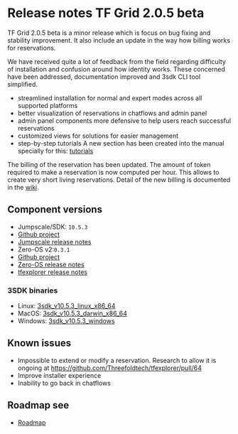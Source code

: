 # Release notes TF Grid 2.0.5 beta

TF Grid 2.0.5 beta is a minor release which is focus on bug fixing and stability improvement. It also include an update in the way how billing works for reservations.

We have received quite a lot of feedback from the field regarding difficulty of installation and confusion around how identity works.
These concerned have been addressed, documentation improved and 3sdk CLI tool simplified.

- streamlined installation for normal and expert modes across all supported platforms
- better visualization of reservations in chatflows and admin panel
- admin panel components more defensive to help users reach successful reservations
- customized views for solutions for easier management
- step-by-step tutorials A new section has been created into the manual specially for this: [tutorials](getting_started_tutorials)

The billing of the reservation has been updated. The amount of token required to make a reservation is now computed per hour. This allows to create very short living reservations. Detail of the new billing is documented in the [wiki](https://wiki.threefold.io/#/capacity_pricing_start?id=Threefold-grid-capacity-pricing-promotion).

## Component versions

- Jumpscale/SDK: `10.5.3`
- [Github project](https://github.com/orgs/Threefoldtech/projects/77)
- [Jumpscale release notes](https://github.com/Threefoldtech/jumpscaleX_core/releases/tag/v10.5.3)
- Zero-OS v2:`0.3.1`
- [Github project](https://github.com/orgs/Threefoldtech/projects/87)
- [Zero-OS release notes](https://github.com/Threefoldtech/zos/releases/tag/v0.3.1)
- [tfexplorer release notes](https://github.com/Threefoldtech/tfexplorer/releases/tag/v0.3.0)

### 3SDK binaries

- Linux: [3sdk_v10.5.3_linux_x86_64](https://github.com/Threefoldtech/jumpscaleX_core/releases/download/v10.5.3/3sdk_v10.5.3_linux_x86_64)
- MacOS: [3sdk_v10.5.3_darwin_x86_64](https://github.com/Threefoldtech/jumpscaleX_core/releases/download/v10.5.3/3sdk_v10.5.3_darwin_x86_64)
- Windows: [3sdk_v10.5.3_windows](https://github.com/Threefoldtech/jumpscaleX_core/releases/download/v10.5.3/3sdk_v10.5.3_windows.exe)

## Known issues

- Impossible to extend or modify a reservation. Research to allow it is ongoing at https://github.com/Threefoldtech/tfexplorer/pull/64
- Improve installer experience
- Inability to go back in chatflows

## Roadmap see

- [Roadmap](threefold:roadmap.md)
